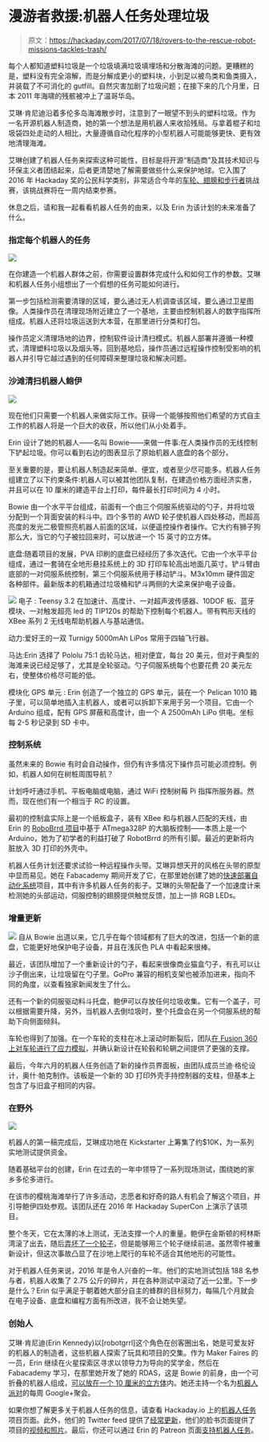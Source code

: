 # 漫游者救援:机器人任务处理垃圾

> 原文：<https://hackaday.com/2017/07/18/rovers-to-the-rescue-robot-missions-tackles-trash/>

每个人都知道塑料垃圾是一个垃圾填满垃圾填埋场和分散海滩的问题。更糟糕的是，塑料没有完全溶解，而是分解成更小的塑料块，小到足以被鸟类和鱼类摄入，并装载了不可消化的 gutfill。自然灾害加剧了垃圾问题；在接下来的几个月里，日本 2011 年海啸的残骸被冲上了温哥华岛。

艾琳·肯尼迪沿着多伦多岛海滩散步时，注意到了一眼望不到头的塑料垃圾。作为一名开源机器人制造商，她的第一个想法是用机器人来收拾残局。与拿着棍子和垃圾袋四处走动的人相比，大量遵循自动化程序的小型机器人可能能够更快、更有效地清理海滩。

艾琳创建了机器人任务来探索这种可能性，目标是将开源“制造商”及其技术知识与环保主义者团结起来，后者更清楚地了解需要做些什么来保护地球。它入围了 2016 年 Hackaday 奖的公民科学类别，非常适合今年的[车轮、翅膀和步行者](https://hackaday.io/prize/details#three)挑战赛，该挑战赛将在一周内结束参赛。

休息之后，请和我一起看看机器人任务的由来，以及 Erin 为该计划的未来准备了什么。

### 指定每个机器人的任务

[![](img/9f6864f2f813578c7ac0f673eaa8b88e.png)](https://hackaday.com/wp-content/uploads/2017/05/debris.jpg)

在你建造一个机器人群体之前，你需要设置群体完成什么和如何工作的参数。艾琳和机器人任务小组想出了一个假想的任务可能如何进行。

第一步包括检测需要清理的区域，要么通过无人机调查该区域，要么通过卫星图像。人类操作员在清理现场附近建立了一个基地，主要由控制机器人的数字指挥所组成。机器人还将垃圾运送到大本营，在那里进行分类和打包。

操作员定义清理场地的边界，控制软件设计清扫模式。机器人部署并遵循一种模式，清理塑料垃圾以及烟头等。回到基地后，操作员通过远程操作控制受影响的机器人并引导它越过遇到的任何障碍来整理垃圾和解决问题。

### 沙滩清扫机器人鲍伊

[![](img/429459022179b50fccd5838b2d225532.png)](https://hackaday.com/wp-content/uploads/2017/05/diagram.jpg)

现在他们只需要一个机器人来做实际工作。获得一个能够按照他们希望的方式自主工作的机器人将是一个巨大的收获，所以他们从小处着手。

Erin 设计了她的机器人——名叫 Bowie——来做一件事:在人类操作员的无线控制下铲起垃圾。你可以看到右边的图表显示了原始机器人底盘的各个部分。

至关重要的是，要让机器人制造起来简单、便宜，或者至少尽可能多。机器人任务组建立了以下约束条件:机器人可以被其他团队复制，在建造价格方面经济实惠，并且可以在 10 厘米的建造平台上打印，每件最长打印时间为 4 小时。

Bowie 由一个水平平台组成，前面有一个由三个伺服系统驱动的勺子，并将垃圾分配到一个背面安装的料斗中。四个多节的 AWD 轮子使机器人四处移动，而超高亮度的发光二极管照亮机器人前面的区域，以便遥控操作者操作。它大约有狮子狗那么大，当它的勺子被拉回来时，可以放进一个 15 英寸的立方体。

底盘:随着项目的发展，PVA 印刷的底盘已经经历了多次迭代。它由一个水平平台组成，通过一套骑在全地形悬挂系统上的 3D 打印车轮高出地面几英寸。铲斗臂由底部的一对伺服系统控制，第三个伺服系统用于移动铲斗。M3x10mm 硬件固定各种部件。最新版本的机箱通过垃圾桶和铲斗两侧的大梁来保护电子设备。

[![](img/c1e02efa3dc4ff2c14ff81afbdce63eb.png)](https://hackaday.com/wp-content/uploads/2017/05/robot_electronics_front.jpg) 电子 : Teensy 3.2 在加速计、高度计、一对超声波传感器、10DOF 板、蓝牙模块、一对触发超亮 led 的 TIP120s 的帮助下控制每个机器人。带有鸭形天线的 XBee 系列 2 无线电帮助机器人与基站通信。

动力:爱好王的一双 Turnigy 5000mAh LiPos 常用于四轴飞行器。

马达:Erin 选择了 Pololu 75:1 齿轮马达，相对便宜，每台 20 美元，但对于典型的海滩来说已经足够了，尤其是全轮驱动。勺子伺服系统每个也要花费 20 美元左右，使整体价格尽可能的低。

模块化 GPS 单元 : Erin 创造了一个独立的 GPS 单元，装在一个 Pelican 1010 箱子里，可以简单地插入主机器人，或者可以拆卸下来用于另一个项目。它由一个 Arduino 组成，配有 GPS 屏蔽和高度计，由一个 A 2500mAh LiPo 供电。坐标每 2-5 秒记录到 SD 卡中。

### 控制系统

虽然未来的 Bowie 有时会自动操作，但仍有许多情况下操作员可能必须控制。例如，机器人如何在树桩周围导航？

计划呼吁通过手机、平板电脑或电脑，通过 WiFi 控制树莓 Pi 指挥所服务器。然而，现在他们有一个相当于 RC 的设置。

最初的控制盒实际上是一个纸板盒子，装有 XBee 和与机器人匹配的天线，由 Erin 的 [RoboBrrd 项目](http://robobrrd.com/)中基于 ATmega328P 的大脑板控制——本质上是一个 Arduino，她为了初学者的利益打破了 RobotBrrd 的所有引脚。最近的更新将内脏放入 3D 打印的外壳中。

机器人任务计划还要求试验一种远程操作头带。艾琳异想天开的风格在头带的原型中显而易见。她在 Fabacademy 期间开发了它，在那里她创建了她的[快速部署自动化系统](https://hackaday.io/project/6647-rapidly-deployable-automation-system)项目，其中有许多机器人任务的影子。艾琳的头带配备了一个加速度计来检测她的头部运动，伺服控制的翅膀提供触觉反馈，加上一排 RGB LEDs。

### 增量更新

[![](img/831d080854909852b635a921c5c6bac3.png)](https://hackaday.com/wp-content/uploads/2017/05/rmissions.png) 自从 Bowie 出道以来，它几乎在每个领域都有了巨大的改进，包括一个新的底盘，它能更好地保护电子设备，并且在浅灰色 PLA 中看起来很棒。

最近，该团队增加了一个重新设计的勺子，看起来很像商业猫盒勺子，有孔可以让沙子倒出来，让垃圾留在勺子里。GoPro 兼容的相机支架也被添加进来，指向不同的角度，以查看独家新闻发生了什么。

还有一个新的伺服驱动料斗托盘，鲍伊可以存放任何垃圾收集。它有一个盖子，可以根据需要升降，另外，当机器人去倒垃圾时，整个托盘会在另一个伺服系统的帮助下向侧面倾斜。

车轮也得到了加强。在一个车轮的支柱在冰上滚动时断裂后，团队[在 Fusion 360 上对车轮进行了应力模拟](https://www.youtube.com/watch?v=ZMXV0eCquYY&t=3s)，并确认新设计在轮毂和轮辋之间提供了更强的支撑。

最后，今年六月的机器人任务创造了新的操作员界面板，由团队成员兰迪·格伦设计，奥什·帕克制作。该板是一个新的 3D 打印外壳手持控制器的支柱，但基本上包含了与旧盒子相同的内容。

### 在野外

[![](img/d0a24f15269a51e140eac976bd9312a6.png)](https://hackaday.com/wp-content/uploads/2017/05/field_test.jpg)

机器人的第一稿完成后，艾琳成功地在 Kickstarter 上筹集了约$10K，为一系列实地测试提供资金。

随着基础平台的创建，Erin 在过去的一年中领导了一系列现场测试，围绕她的家乡多伦多进行。

在该市的樱桃海滩举行了许多活动，志愿者和好奇的路人有机会了解这个项目，并引导鲍伊四处参观。该团队还在 2016 年 Hackaday SuperCon 上演示了该项目。

整个冬天，它在太薄的冰上测试，无法支撑一个人的重量。鲍伊在金斯顿的柯林斯湾滚了出去，随后[弄坏了一个轮子](https://www.youtube.com/watch?v=liu7CZek9Yk)，但是能够用三个轮子继续前进。虽然零件被重新设计，但这次事故凸显了在沙地上爬行的车轮不适合其他地形的可能性。

对于机器人任务来说，2016 年是令人兴奋的一年。他们的实地测试包括 188 名参与者，机器人收集了 2.75 公斤的碎片，并在各种测试中滚动了近一公里。下一步是什么？Erin 似乎满足于朝着她大部分自主的蜂群的目标努力，每隔几个月就会在电子设备、底盘和编程方面有所改进，我不会让她失望。

### 创始人

艾琳·肯尼迪(Erin Kennedy)以[robotgrrl]这个角色在创客圈出名，她是可爱友好的机器人的制造者，这些机器人探索了玩具和项目的交集。作为 Maker Faires 的一员，Erin 继续在火星探索区寻求以领导力为导向的奖学金，然后在 Fabacademy 学习，在那里她开发了她的 RDAS，这是 Bowie 的前身，由一个可折叠的机器人组成，[可以放在一个 10 厘米的立方体](https://www.fablabs.io/projects/44)内。她还主持一个名为[机器人派对](http://robotgrrl.com/robotparty/)的每周 Google+聚会。

如果你想了解更多关于机器人任务的信息，请查看 Hackaday.io 上的[机器人任务](https://hackaday.io/post/35632)项目页面。此外，他们的 Twitter feed 提供了[经常更新](https://twitter.com/RobotMissions)，他们的脸书页面提供了项目的[视频和照片](https://www.facebook.com/robotmissions/)。最后，你还可以通过 Erin 的 Patreon 页面[支持机器人任务](https://www.patreon.com/robotgrrl)。